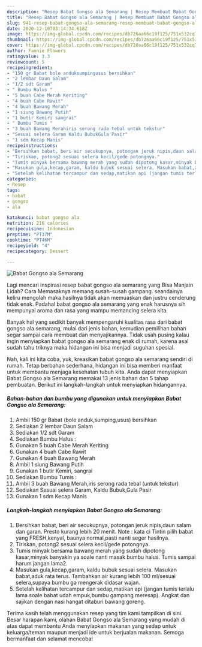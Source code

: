 ```yaml
---
description: "Resep Babat Gongso ala Semarang | Resep Membuat Babat Gongso ala Semarang Yang Enak Banget"
title: "Resep Babat Gongso ala Semarang | Resep Membuat Babat Gongso ala Semarang Yang Enak Banget"
slug: 941-resep-babat-gongso-ala-semarang-resep-membuat-babat-gongso-ala-semarang-yang-enak-banget
date: 2020-12-10T03:14:34.618Z
image: https://img-global.cpcdn.com/recipes/db726aa66c19f125/751x532cq70/babat-gongso-ala-semarang-foto-resep-utama.jpg
thumbnail: https://img-global.cpcdn.com/recipes/db726aa66c19f125/751x532cq70/babat-gongso-ala-semarang-foto-resep-utama.jpg
cover: https://img-global.cpcdn.com/recipes/db726aa66c19f125/751x532cq70/babat-gongso-ala-semarang-foto-resep-utama.jpg
author: Fannie Flowers
ratingvalue: 3.3
reviewcount: 5
recipeingredient:
- "150 gr Babat bole anduksumpingusus bersihkan"
- "2 lembar Daun Salam"
- "1/2 sdt Garam"
- " Bumbu Halus "
- "5 buah Cabe Merah Keriting"
- "4 buah Cabe Rawit"
- "4 buah Bawang Merah"
- "1 siung Bawang Putih"
- "1 butir Kemiri sangrai"
- " Bumbu Tumis "
- "3 buah Bawang Merahiris serong rada tebal untuk tekstur"
- "Sesuai selera Garam Kaldu BubukGula Pasir"
- "1 sdm Kecap Manis"
recipeinstructions:
- "Bersihkan babat, beri air secukupnya, potongan jeruk nipis,daun salam dan garan. Presto kurang lebih 20 menit. Note : kata ci Tintin pilih babat yang FRESH,kenyal, baunya normal,pasti nanti seger hasilnya."
- "Tiriskan, potong2 sesuai selera kecil/gede potongnya."
- "Tumis minyak bersama bawang merah yang sudah dipotong kasar,minyak banyakin ya soale nanti masak bumbu halus. Tumis sampai harum jangan lama2."
- "Masukan gula,kecap,garam, kaldu bubuk sesuai selera. Masukan babat,aduk rata terus. Tambahkan air kurang lebih 100 ml/sesuai selera,supaya bumbu ga mengerak didasar wajan."
- "Setelah kelihatan tercampur dan sedap,matikan api (jangan tumis terlalu lama soale babat udah empuk,bumbu gampang meresap). Angkat dan sajikan dengan nasi hangat ditaburi bawang goreng."
categories:
- Resep
tags:
- babat
- gongso
- ala

katakunci: babat gongso ala 
nutrition: 216 calories
recipecuisine: Indonesian
preptime: "PT37M"
cooktime: "PT46M"
recipeyield: "4"
recipecategory: Dessert

---
```



![Babat Gongso ala Semarang](https://img-global.cpcdn.com/recipes/db726aa66c19f125/751x532cq70/babat-gongso-ala-semarang-foto-resep-utama.jpg)

Lagi mencari inspirasi resep babat gongso ala semarang yang Bisa Manjain Lidah? Cara Memasaknya memang susah-susah gampang. seandainya keliru mengolah maka hasilnya tidak akan memuaskan dan justru cenderung tidak enak. Padahal babat gongso ala semarang yang enak harusnya sih mempunyai aroma dan rasa yang mampu memancing selera kita.



Banyak hal yang sedikit banyak mempengaruhi kualitas rasa dari babat gongso ala semarang, mulai dari jenis bahan, kemudian pemilihan bahan segar sampai cara membuat dan menyajikannya. Tidak usah pusing kalau ingin menyiapkan babat gongso ala semarang enak di rumah, karena asal sudah tahu triknya maka hidangan ini bisa menjadi suguhan spesial.


Nah, kali ini kita coba, yuk, kreasikan babat gongso ala semarang sendiri di rumah. Tetap berbahan sederhana, hidangan ini bisa memberi manfaat untuk membantu menjaga kesehatan tubuh kita. Anda dapat menyiapkan Babat Gongso ala Semarang memakai 13 jenis bahan dan 5 tahap pembuatan. Berikut ini langkah-langkah untuk menyiapkan hidangannya.

<!--inarticleads1-->

##### Bahan-bahan dan bumbu yang digunakan untuk menyiapkan Babat Gongso ala Semarang:

1. Ambil 150 gr Babat (bole anduk,sumping,usus) bersihkan
1. Sediakan 2 lembar Daun Salam
1. Sediakan 1/2 sdt Garam
1. Sediakan  Bumbu Halus :
1. Gunakan 5 buah Cabe Merah Keriting
1. Gunakan 4 buah Cabe Rawit
1. Gunakan 4 buah Bawang Merah
1. Ambil 1 siung Bawang Putih
1. Gunakan 1 butir Kemiri, sangrai
1. Sediakan  Bumbu Tumis :
1. Ambil 3 buah Bawang Merah,iris serong rada tebal (untuk tekstur)
1. Sediakan Sesuai selera Garam, Kaldu Bubuk,Gula Pasir
1. Gunakan 1 sdm Kecap Manis




<!--inarticleads2-->

##### Langkah-langkah menyiapkan Babat Gongso ala Semarang:

1. Bersihkan babat, beri air secukupnya, potongan jeruk nipis,daun salam dan garan. Presto kurang lebih 20 menit. Note : kata ci Tintin pilih babat yang FRESH,kenyal, baunya normal,pasti nanti seger hasilnya.
1. Tiriskan, potong2 sesuai selera kecil/gede potongnya.
1. Tumis minyak bersama bawang merah yang sudah dipotong kasar,minyak banyakin ya soale nanti masak bumbu halus. Tumis sampai harum jangan lama2.
1. Masukan gula,kecap,garam, kaldu bubuk sesuai selera. Masukan babat,aduk rata terus. Tambahkan air kurang lebih 100 ml/sesuai selera,supaya bumbu ga mengerak didasar wajan.
1. Setelah kelihatan tercampur dan sedap,matikan api (jangan tumis terlalu lama soale babat udah empuk,bumbu gampang meresap). Angkat dan sajikan dengan nasi hangat ditaburi bawang goreng.




Terima kasih telah menggunakan resep yang tim kami tampilkan di sini. Besar harapan kami, olahan Babat Gongso ala Semarang yang mudah di atas dapat membantu Anda menyiapkan makanan yang sedap untuk keluarga/teman maupun menjadi ide untuk berjualan makanan. Semoga bermanfaat dan selamat mencoba!

